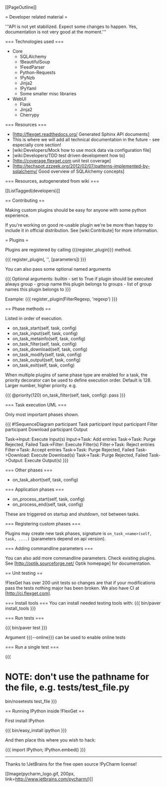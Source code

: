 [[PageOutline]]

= Developer related material =

'''API is not yet stabilized. Expect some changes to happen. Yes, documentation is not very good at the moment.'''

=== Technologies used ===

 * Core
   * SQLAlchemy
   * !BeautifulSoup
   * !FeedParser
   * Python-Requests
   * !PyNzb
   * Jinja2
   * !PyYaml
   * Some smaller misc libraries
 * WebUI
   * Flask
   * Jinja2
   * Cherrypy

=== Resources ===

 * [http://flexget.readthedocs.org/ Generated Sphinx API documents] 
  * This is where we will add all technical documentation in the future - see especially core section!
 * [wiki:Developers/Mock how to use mock data via configuration file]
 * [wiki:Developers/TDD test driven development how to]
 * [http://coverage.flexget.com unit test coverage]
 * [http://techspot.zzzeek.org/2012/02/07/patterns-implemented-by-sqlalchemy/ Good overview of SQLAlchemy concepts]

=== Resources, autogenerated from wiki ===

[[ListTagged(developers)]]

== Contributing ==

Making custom plugins should be easy for anyone with some python experience.

If you're working on good re-usable plugin we're be more than happy to include it in official distribution. See [wiki:Contribute] for more information.

= Plugins =

Plugins are registered by calling {{{register_plugin}}} method.

{{{
register_plugin(<class name>, '<keyword>', [parameters])
}}}

You can also pass some optional named arguments

{{{
Optional arguments:
    builtin     - set to True if plugin should be executed always
    group       - group name this plugin belongs to
    groups      - list of group names this plugin belongs to
}}}

Example:
{{{
register_plugin(FilterRegexp, 'regexp')
}}}

== Phase methods ==

Listed in order of execution.

 * on_task_start(self, task, config)
 * on_task_input(self, task, config)
 * on_task_metainfo(self, task, config)
 * on_task_filter(self, task, config)
 * on_task_download(self, task, config)
 * on_task_modify(self, task, config)
 * on_task_output(self, task, config)
 * on_task_exit(self, task, config)

When multiple plugins of same phase type are enabled for a task, the priority decorator can be used to define execution order. Default is 128. Larger number, higher priority. e.g.

{{{
@priority(120)
on_task_filter(self, task, config):
    pass
}}}

=== Task execution UML ===

Only most important phases shown.

{{{
#!SequenceDiagram
participant Task
participant Input
participant Filter
participant Download
participant Output

Task->Input: Execute Input(s)
Input->Task: Add entries
Task->Task: Purge Rejected, Failed
Task->Filter: Execute Filter(s)
Filter->Task: Reject entries
Filter->Task: Accept entries
Task->Task: Purge Rejected, Failed
Task->Download: Execute Download(s)
Task->Task: Purge Rejected, Failed
Task->Output: Execute Output(s)
}}}

=== Other phases ===

 * on_task_abort(self, task, config)

=== Application phases ===

 * on_process_start(self, task, config)
 * on_process_end(self, task, config)

These are triggered on startup and shutdown, not between tasks.

=== Registering custom phases ===

Plugins may create new task phases, signature is `on_task_<name>(self, task, ....)` (parameters depend on api version).

=== Adding commandline parameters ===

You can also add more commandline parameters. Check existing plugins. See [http://optik.sourceforge.net/ Optik homepage] for documentation.

== Unit testing ==

!FlexGet has over 200 unit tests so changes are that if your modifications pass the tests nothing major has been broken. We also have CI at [http://ci.flexget.com].

=== Install tools ===
You can install needed testing tools with:
{{{
bin/paver install_tools
}}}

=== Run tests ===

{{{
bin/paver test
}}}

Argument {{{--online}}} can be used to enable online tests

=== Run a single test ===

{{{
# NOTE: don't use the pathname for the file, e.g. tests/test_file.py
bin/nosetests test_file
}}}

== Running IPython inside !FlexGet ==

First install IPython

{{{
bin/easy_install ipython
}}}

And then place this where you wish to hack:

{{{
import IPython; IPython.embed()
}}}

-------------------------
Thanks to !JetBrains for the free open source !PyCharm license!

[[Image(pycharm_logo.gif, 200px, link=http://www.jetbrains.com/pycharm/)]]